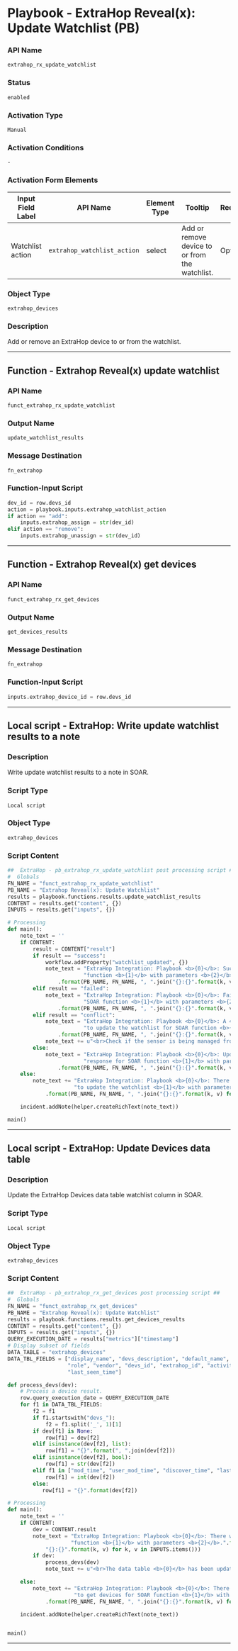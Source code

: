 <!--
    DO NOT MANUALLY EDIT THIS FILE
    THIS FILE IS AUTOMATICALLY GENERATED WITH resilient-sdk codegen
    Generated with resilient-sdk v51.0.2.2.1096
-->

# Playbook - ExtraHop Reveal(x): Update Watchlist (PB)

### API Name
`extrahop_rx_update_watchlist`

### Status
`enabled`

### Activation Type
`Manual`

### Activation Conditions
`-`

### Activation Form Elements
| Input Field Label | API Name | Element Type | Tooltip | Requirement |
| ----------------- | -------- | ------------ | ------- | ----------- |
| Watchlist action | `extrahop_watchlist_action` | select | Add or remove device to or from the watchlist. | Optional |

### Object Type
`extrahop_devices`

### Description
Add or remove an ExtraHop device to or from the watchlist.


---
## Function - Extrahop Reveal(x) update watchlist

### API Name
`funct_extrahop_rx_update_watchlist`

### Output Name
`update_watchlist_results`

### Message Destination
`fn_extrahop`

### Function-Input Script
```python
dev_id = row.devs_id
action = playbook.inputs.extrahop_watchlist_action
if action == "add":
    inputs.extrahop_assign = str(dev_id)
elif action == "remove":
    inputs.extrahop_unassign = str(dev_id)
```

---
## Function - Extrahop Reveal(x) get devices

### API Name
`funct_extrahop_rx_get_devices`

### Output Name
`get_devices_results`

### Message Destination
`fn_extrahop`

### Function-Input Script
```python
inputs.extrahop_device_id = row.devs_id
```

---

## Local script - ExtraHop: Write update watchlist results to a note

### Description
Write update watchlist results to a note in SOAR.

### Script Type
`Local script`

### Object Type
`extrahop_devices`

### Script Content
```python
##  ExtraHop - pb_extrahop_rx_update_watchlist post processing script ##
#  Globals
FN_NAME = "funct_extrahop_rx_update_watchlist"
PB_NAME = "Extrahop Reveal(x): Update Watchlist"
results = playbook.functions.results.update_watchlist_results
CONTENT = results.get("content", {})
INPUTS = results.get("inputs", {})

# Processing
def main():
    note_text = ''
    if CONTENT:
        result = CONTENT["result"]
        if result == "success":
            workflow.addProperty("watchlist_updated", {})
            note_text = "ExtraHop Integration: Playbook <b>{0}</b>: Successfully updated the watchlist for SOAR " \
                        "function <b>{1}</b> with parameters <b>{2}</b> for device <b>{3}</b>."\
                .format(PB_NAME, FN_NAME, ", ".join("{}:{}".format(k, v) for k, v in INPUTS.items()), row.devs_id)
        elif result == "failed":
            note_text = "ExtraHop Integration: Playbook <b>{0}</b>: Failed to update the watchlist for " \
                        "SOAR function <b>{1}</b> with parameters <b>{2}</b> for device <b>{3}</b>."\
                .format(PB_NAME, FN_NAME, ", ".join("{}:{}".format(k, v) for k, v in INPUTS.items()))
        elif result == "conflict":
            note_text = "ExtraHop Integration: Playbook <b>{0}</b>: A 409 (conflict) error was thrown while attempting  " \
                        "to update the watchlist for SOAR function <b>{1}</b> with parameters <b>{2}</b> for device <b>{3}</b>."\
                .format(PB_NAME, FN_NAME, ", ".join("{}:{}".format(k, v) for k, v in INPUTS.items()), row.devs_id)
            note_text += u"<br>Check if the sensor is being managed from the cloud-based service."
        else:
            note_text = "ExtraHop Integration: Playbook <b>{0}</b>: Update watchlist failed with unexpected " \
                        "response for SOAR function <b>{1}</b> with parameters <b>{2}</b> for device <b>{3}</b>."\
                .format(PB_NAME, FN_NAME, ", ".join("{}:{}".format(k, v) for k, v in INPUTS.items()), row.devs_id)
    else:
        note_text += "ExtraHop Integration: Playbook <b>{0}</b>: There was <b>no</b> result returned while attempting " \
                     "to update the watchlist <b>{1}</b> with parameters <b>{2}</b> for device <b>{3}</b>."\
            .format(PB_NAME, FN_NAME, ", ".join("{}:{}".format(k, v) for k, v in INPUTS.items()), row.devs_id)

    incident.addNote(helper.createRichText(note_text))

main()

```

---
## Local script - ExtraHop: Update Devices data table

### Description
Update the ExtraHop Devices data table watchlist column in SOAR. 

### Script Type
`Local script`

### Object Type
`extrahop_devices`

### Script Content
```python
##  ExtraHop - pb_extrahop_rx_get_devices post processing script ##
#  Globals
FN_NAME = "funct_extrahop_rx_get_devices"
PB_NAME = "Extrahop Reveal(x): Update Watchlist"
results = playbook.functions.results.get_devices_results
CONTENT = results.get("content", {})
INPUTS = results.get("inputs", {})
QUERY_EXECUTION_DATE = results["metrics"]["timestamp"]
# Display subset of fields
DATA_TABLE = "extrahop_devices"
DATA_TBL_FIELDS = ["display_name", "devs_description", "default_name", "dns_name", "ipaddr4", "ipaddr6", "macaddr",
                   "role", "vendor", "devs_id", "extrahop_id", "activity", "on_watchlist", "mod_time", "user_mod_time", "discover_time", 
                   "last_seen_time"]

def process_devs(dev):
    # Process a device result.
    row.query_execution_date = QUERY_EXECUTION_DATE
    for f1 in DATA_TBL_FIELDS:
        f2 = f1
        if f1.startswith("devs_"):
            f2 = f1.split('_', 1)[1]
        if dev[f1] is None:
            row[f1] = dev[f2]
        elif isinstance(dev[f2], list):
            row[f1] = "{}".format(", ".join(dev[f2]))
        elif isinstance(dev[f2], bool):
            row[f1] = str(dev[f2])
        elif f1 in ["mod_time", "user_mod_time", "discover_time", "last_seen_time"]:
            row[f1] = int(dev[f2])
        else:
           row[f1] = "{}".format(dev[f2])

# Processing
def main():
    note_text = ''
    if CONTENT:
        dev = CONTENT.result
        note_text = "ExtraHop Integration: Playbook <b>{0}</b>: There was a Device returned for SOAR " \
                    "function <b>{1}</b> with parameters <b>{2}</b>.".format(PB_NAME, FN_NAME, ", ".join(
            "{}:{}".format(k, v) for k, v in INPUTS.items()))
        if dev:
            process_devs(dev)
            note_text += u"<br>The data table <b>{0}</b> has been updated".format(DATA_TABLE)

    else:
        note_text += "ExtraHop Integration: Playbook <b>{0}</b>: There was <b>no</b> result returned while attempting " \
                     "to get devices for SOAR function <b>{1}</b> with parameters <b>{2}</b>." \
            .format(PB_NAME, FN_NAME, ", ".join("{}:{}".format(k, v) for k, v in INPUTS.items()))

    incident.addNote(helper.createRichText(note_text))


main()

```

---


